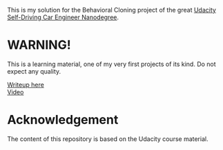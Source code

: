 This is my solution for the Behavioral Cloning project of the great [Udacity Self-Driving Car Engineer Nanodegree](https://www.udacity.com/course/self-driving-car-engineer-nanodegree--nd013).

# WARNING!
This is a learning material, one of my very first projects of its kind. Do not expect any quality.

[Writeup here](writeup.md)<BR>
[Video](video.mp4)

# Acknowledgement
The content of this repository is based on the Udacity course material.
